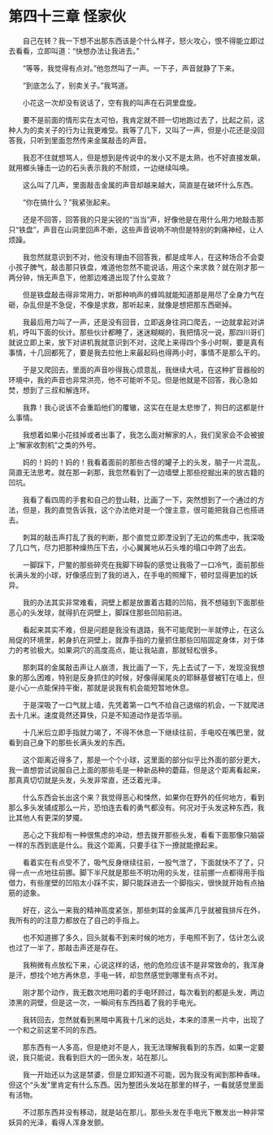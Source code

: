 # 第四十三章 怪家伙


　　自己在转？我一下想不出那东西该是个什么样子，怒火攻心，恨不得能立即过去看看，立即叫道：“快想办法让我进去。”

　　“等等，我觉得有点对。”他忽然叫了一声。一下子，声音就静了下来。

　　“到底怎么了，别卖关子。”我骂道。

　　小花这一次却没有说话了，空有我的叫声在石洞里盘旋。

　　要不是前面的情形实在太可怕，我肯定就不顾一切地跑过去了，比起之前，这种人为的卖关子的行为让我更难受。我等了几下，又叫了一声，但是小花还是没回答我，只听到里面忽然传来金属敲击的声音。

　　我忍不住就想骂人，但是想到是传说中的发小又不是太熟，也不好直接发飙，就用榔头锤击一边的石头表示我的不耐烦，一边继续叫唤。

　　这么叫了几声，里面敲击金属的声音却越来越大，简直是在破坏什么东西。

　　“你在搞什么？”我紧张起来。

　　还是不回答，回答我的只是尖锐的“当当”声，好像他是在用什么用力地敲击那只“铁盘”，声音在山洞里回声不断，这些声音说响不响但是特别的刺痛神经，让人烦躁。

　　我忽然就意识到不对，他没有理由不回答我，都是成年人，在这种场合不会耍小孩子脾气，敲击那只铁盘，难道他忽然不能说话，用这个来求救？就在刚才那一两分钟，悄无声息下，他那边难道出现了什么变故？

　　但是铁盘敲击得非常用力，听那种响声的蜂鸣就能知道那是用尽了全身力气在砸，杂乱但是不急促，不像是求救，那听起来，就像是想把那东西砸掉。

　　我最后用力叫了一声，还是没有回音，立即返身往洞口爬去，一边就拿起对讲机，呼叫下面的伙计。那些伙计都睡了，迷迷糊糊的，我把情况一说，那四川哥们就说立即上来，放下对讲机我就意识到不对，这爬上来得四个多小时啊，要是真有事情，十几回都死了，要是我去拉他上来最起码也得两小时，事情不是那么干的。

　　于是又爬回去，里面的声音吵得我心烦意乱，我继续大吼，在这种扩音器般的环境中，我的声音也非常洪亮，他不可能听不见。但是他就是不回答，我心急如焚，想到了三叔和解连环。

　　我靠！我心说该不会重蹈他们的覆辙，这实在在是太悲惨了，狗日的这都是什么事情。

　　我想着如果小花挂掉或者出事了，我怎么面对解家的人，我们吴家会不会被披上“解家收割机”之类的外号。

　　妈的！妈的！妈的！我看着面前的那些古怪的罐子上的头发，脑子一片混乱，简直无法思考。就在那一刹那，我忽然看到了一边墙壁上那些挖掘出来的放古籍的凹坑。

　　我看了看四周的手套和自己的登山鞋，比画了一下，突然想到了一个通过的方法，但是，我的直觉告诉我，这个办法绝对是一个馊主意，很可能把我自己也搭进去。

　　刺耳的敲击声打乱了我的判断，那个直觉立即湮没到了无边的焦虑中，我深吸了几口气，尽力把那种燥热压下去，小心翼翼地从石头堆的塌口中跨了出去。

　　一脚踩下，尸鳖的那些碎壳在我脚下碎裂的感觉让我吸了一口冷气，面前那些长满头发的小球，好像感应到了我的进入，在手电的照耀下，顿时显得更加的妖异。

　　我的办法其实非常难看，洞壁上都是放置着古籍的凹陷，我不想碰到下面那些恶心的头发球，就得扒在洞壁上，脚踩住那些凹陷前进。

　　看起来其实不难，但是问题是我没有退路，我不可能爬到一半就停止，在这么局促的环境里，躬身扒在洞壁上，就靠手指的力量抓住那些凹陷固定身体，对于体力的考验极大。如果洞穴的高度高点，能让我站直，那就轻松很多。

　　那刺耳的金属敲击声让人崩溃，我比画了一下，先上去试了一下，发现没我想象的那么困难，特别是反身抓住的时候，好像得阑尾炎的耶稣基督被钉在墙上，但是小心一点能保持平衡，那就是说我有机会能短暂地休息。

　　于是深吸了一口气就上墙，先凭着第一口气不给自己退缩的机会，一下就爬进去十几米。速度竟然还算快，只是不知道动作是否华丽。

　　十几米后立即手指就力竭了，不得不休息一下继续往前，手电咬在嘴巴里，就看到自己身下的那些长满头发的东西。

　　这个距离近得多了，那是一个个小球，这里面的部分似乎比外面的部分更大，我一直想尝试说服自己上面的那些毛是一种新品种的蘑菇，但是这个距离看起来，那真真切切就是头发，头发非常直，还泛着光泽。

　　什么东西会长出这个来？我觉得恶心和悚然，如果你在野外的任何地方，看到那么多头发铺成那么一片，恐怕连去看的勇气都没有。何况对于头发这种东西，我比其他人有更深的梦魇。

　　恶心之下我却有一种很焦虑的冲动，想去拨开那些头发，看看下面那像只脑袋一样的东西到底是什么。我这个距离，只要手往下一撩就能撩起来。

　　看着实在有点受不了，吸气反身继续往前，一股气泄了，下面就快不了了，只得一点一点地往前挪。脚下半尺就是那些不明功用的头发，往前挪一点都得用手指借力，有些崖壁的凹陷太小踩不实，脚只能踩进去一个脚指尖，很快就开始有点抽筋的迹象。

　　好在，这么一来我的精神高度紧张，那些刺耳的金属声几乎就被我排斥在外，我所有的的注意力都放在了自己的手指上。

　　也不知道挪了多久，回头就看不到来时候的地方，手电照不到了，估计怎么说也过了一半了，那敲击声还是存在。

　　我稍微有点放松下来，心说这样的话，他的危险应该不是非常致命的，我浑身是汗，想找个地方再休息，手电一转，却忽然感觉到哪里有点不对。

　　刚才那个动作，我无数次地用叼着的手电环顾过，每次看到的都是头发，两边漆黑的洞壁，但是这一次，一瞬间有东西挡着了我的手电光。

　　我转回去，忽然就看到黑暗中离我十几米的远处，本来的漆黑一片中，出现了一个和之前这里不同的东西。

　　那东西有一人多高，但是绝对不是人，我无法理解我看到的东西，如果一定要说，我只能说，我看到巨大的一团头发，站在那儿。

　　我一开始还以为这是禁婆，但是立即知道不可能，因为我没有闻到那种香味。但这个“头发”里肯定有什么东西。因为整团头发站在那里的样子，一看就感觉里面有活物。

　　不过那东西并没有移动，就是站在那儿，那些头发在手电光下散发出一种非常妖异的光泽，看得人浑身发颤。

